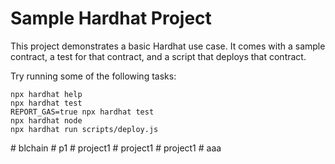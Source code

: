 # Sample Hardhat Project

This project demonstrates a basic Hardhat use case. It comes with a sample contract, a test for that contract, and a script that deploys that contract.

Try running some of the following tasks:

```shell
npx hardhat help
npx hardhat test
REPORT_GAS=true npx hardhat test
npx hardhat node
npx hardhat run scripts/deploy.js
```
#   b l c h a i n  
 #   p 1  
 #   p r o j e c t 1  
 #   p r o j e c t 1  
 #   p r o j e c t 1  
 #   a a a  
 